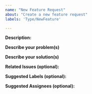 ```yaml
---
name: "New Feature Request"
about: "Create a new feature request"
labels: 'Type/NewFeature'

---
```


**Description:**

<!-- Give a brief description of the new feature -->

**Describe your problem(s)**

**Describe your solution(s)**

**Related Issues (optional):**

<!-- Any related issues such as sub tasks, issues reported in other repositories (e.g component repositories), similar problems, etc. -->

**Suggested Labels (optional):**

<!-- Optional comma separated list of suggested labels. Non committers can’t assign labels to issues, so this will help issue creators who are not a committer to suggest possible labels-->

**Suggested Assignees (optional):**

<!--Optional comma separated list of suggested team members who should attend the issue. Non committers can’t assign issues to assignees, so this will help issue creators who are not a committer to suggest possible assignees-->